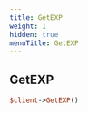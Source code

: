 ```yaml
---
title: GetEXP
weight: 1
hidden: true
menuTitle: GetEXP
---
```

## GetEXP
```perl
$client->GetEXP()
```